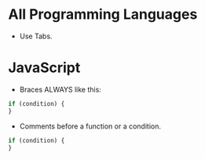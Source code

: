 # All Programming Languages

- Use Tabs.

# JavaScript

- Braces ALWAYS like this:

```JavaScript
if (condition) {
}
```

- Comments before a function or a condition.

```JavaScript
if (condition) {
}
```
```
